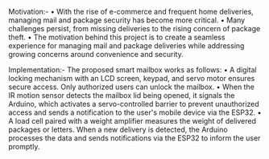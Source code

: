 Motivation:-
•	With the rise of e-commerce and frequent home deliveries, managing mail and package security has become more critical.
•	Many challenges persist, from missing deliveries to the rising concern of package theft.
•	The motivation behind this project is to create a seamless experience for managing mail and package deliveries while addressing growing concerns around convenience and security.

Implementation:-
The proposed smart mailbox works as follows:
• A digital locking mechanism with an LCD screen, keypad, and servo motor ensures secure access. Only authorized users can unlock the mailbox.
•	When the IR motion sensor detects the mailbox lid being opened, it signals the Arduino, which activates a servo-controlled barrier
  to prevent unauthorized access and sends a notification to the user's mobile device via the ESP32.
• A load cell paired with a weight amplifier measures the weight of delivered packages or letters. When a new delivery is detected, 
  the Arduino processes the data and sends notifications via the ESP32 to inform the user promptly.
  


